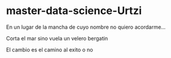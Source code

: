 # master-data-science-Urtzi

En un lugar de la mancha de cuyo nombre no quiero acordarme...

Corta el mar sino vuela un velero bergatin

El cambio es el camino al exito o no
